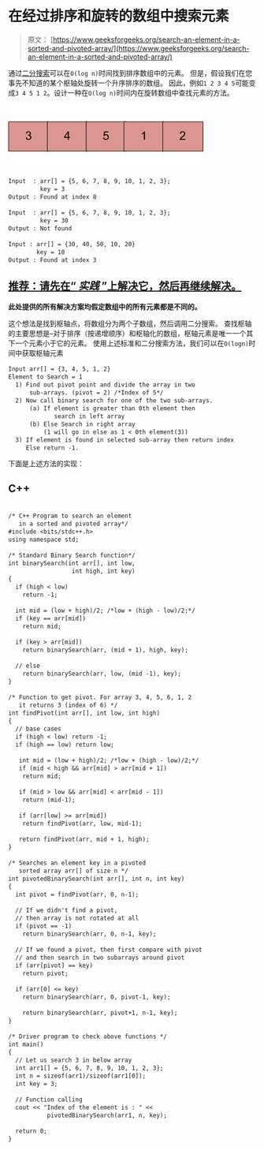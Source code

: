 # 在经过排序和旋转的数组中搜索元素

> 原文： [https://www.geeksforgeeks.org/search-an-element-in-a-sorted-and-pivoted-array/](https://www.geeksforgeeks.org/search-an-element-in-a-sorted-and-pivoted-array/)

通过[二分搜索](https://www.geeksforgeeks.org/binary-search/)可以在`O(log n)`时间找到排序数组中的元素。 但是，假设我们在您事先不知道的某个枢轴处旋转一个升序排序的数组。 因此，例如`1 2 3 4 5`可能变成`3 4 5 1 2`。设计一种在`O(log n)`时间内在旋转数组中查找元素的方法。

![sortedPivotedArray](img/c522cf12d6b34447ea37b38f556b4bfe.png "sortedPivotedArray")

```
Input  : arr[] = {5, 6, 7, 8, 9, 10, 1, 2, 3};
         key = 3
Output : Found at index 8

Input  : arr[] = {5, 6, 7, 8, 9, 10, 1, 2, 3};
         key = 30
Output : Not found

Input : arr[] = {30, 40, 50, 10, 20}
        key = 10   
Output : Found at index 3

```

## [推荐：请先在“ ***实践*** ”上解决它，然后再继续解决。](https://practice.geeksforgeeks.org/problems/search-in-a-rotated-array/0)

**此处提供的所有解决方案均假定数组中的所有元素都是不同的。**

这个想法是找到枢轴点，将数组分为两个子数组，然后调用二分搜索。
查找枢轴的主要思想是–对于排序（按递增顺序）和枢轴化的数组，枢轴元素是唯一一个其下一个元素小于它的元素。
使用上述标准和二分搜索方法，我们可以在`O(logn)`时间中获取枢轴元素

```
Input arr[] = {3, 4, 5, 1, 2}
Element to Search = 1
  1) Find out pivot point and divide the array in two
      sub-arrays. (pivot = 2) /*Index of 5*/
  2) Now call binary search for one of the two sub-arrays.
      (a) If element is greater than 0th element then
             search in left array
      (b) Else Search in right array
          (1 will go in else as 1 < 0th element(3))
  3) If element is found in selected sub-array then return index
     Else return -1.

```

下面是上述方法的实现：

## C++ 

```

/* C++ Program to search an element 
   in a sorted and pivoted array*/
#include <bits/stdc++.h> 
using namespace std; 

/* Standard Binary Search function*/
int binarySearch(int arr[], int low,  
                  int high, int key) 
{ 
  if (high < low) 
    return -1; 

  int mid = (low + high)/2; /*low + (high - low)/2;*/
  if (key == arr[mid]) 
    return mid; 

  if (key > arr[mid]) 
    return binarySearch(arr, (mid + 1), high, key); 

  // else 
    return binarySearch(arr, low, (mid -1), key); 
} 

/* Function to get pivot. For array 3, 4, 5, 6, 1, 2 
   it returns 3 (index of 6) */
int findPivot(int arr[], int low, int high) 
{ 
  // base cases 
  if (high < low) return -1; 
  if (high == low) return low; 

   int mid = (low + high)/2; /*low + (high - low)/2;*/
   if (mid < high && arr[mid] > arr[mid + 1]) 
    return mid; 

   if (mid > low && arr[mid] < arr[mid - 1]) 
    return (mid-1); 

   if (arr[low] >= arr[mid]) 
    return findPivot(arr, low, mid-1); 

   return findPivot(arr, mid + 1, high); 
} 

/* Searches an element key in a pivoted 
   sorted array arr[] of size n */
int pivotedBinarySearch(int arr[], int n, int key) 
{ 
  int pivot = findPivot(arr, 0, n-1); 

  // If we didn't find a pivot,  
  // then array is not rotated at all 
  if (pivot == -1) 
    return binarySearch(arr, 0, n-1, key); 

  // If we found a pivot, then first compare with pivot 
  // and then search in two subarrays around pivot 
  if (arr[pivot] == key) 
    return pivot; 

  if (arr[0] <= key) 
    return binarySearch(arr, 0, pivot-1, key); 

    return binarySearch(arr, pivot+1, n-1, key); 
} 

/* Driver program to check above functions */
int main() 
{ 
  // Let us search 3 in below array 
  int arr1[] = {5, 6, 7, 8, 9, 10, 1, 2, 3}; 
  int n = sizeof(arr1)/sizeof(arr1[0]); 
  int key = 3; 

  // Function calling 
  cout << "Index of the element is : " <<  
           pivotedBinarySearch(arr1, n, key); 

  return 0; 
} 

```